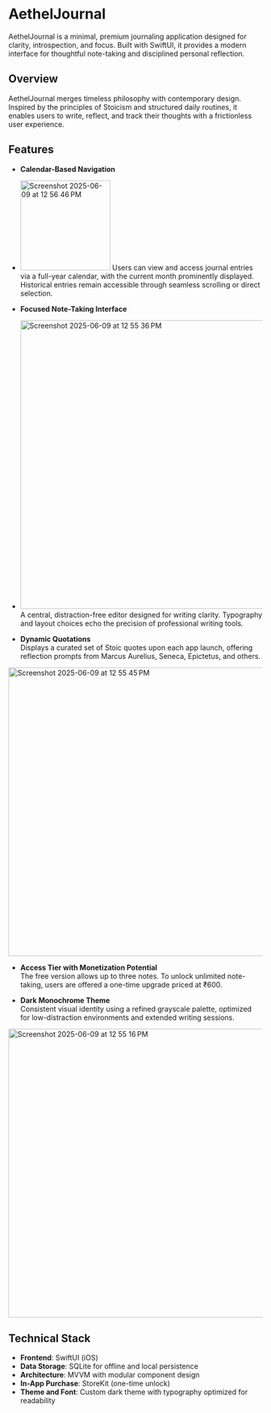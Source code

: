 # AethelJournal

AethelJournal is a minimal, premium journaling application
 designed for clarity, introspection, and focus. Built with SwiftUI, it provides a modern interface for thoughtful note-taking and disciplined personal reflection.

## Overview

AethelJournal merges timeless philosophy with contemporary design. Inspired by the principles of Stoicism and structured daily routines, it enables users to write, reflect, and track their thoughts with a frictionless user experience.

## Features

- **Calendar-Based Navigation**
- <img width="178" alt="Screenshot 2025-06-09 at 12 56 46 PM" src="https://github.com/user-attachments/assets/3ec5e926-454b-43a8-a5c4-663bdd8478de" />
  Users can view and access journal entries via a full-year calendar, with the current month prominently displayed. Historical entries remain accessible through seamless scrolling or direct selection.

- **Focused Note-Taking Interface**
- <img width="572" alt="Screenshot 2025-06-09 at 12 55 36 PM" src="https://github.com/user-attachments/assets/82b744ea-091a-46c8-9c0f-ffd5204640ce" />
  A central, distraction-free editor designed for writing clarity. Typography and layout choices echo the precision of professional writing tools.

- **Dynamic Quotations**  
  Displays a curated set of Stoic quotes upon each app launch, offering reflection prompts from Marcus Aurelius, Seneca, Epictetus, and others.
<img width="572" alt="Screenshot 2025-06-09 at 12 55 45 PM" src="https://github.com/user-attachments/assets/b57c551e-4754-413a-8ece-ebbc7c0ee1fc" />

- **Access Tier with Monetization Potential**  
  The free version allows up to three notes. To unlock unlimited note-taking, users are offered a one-time upgrade priced at ₹600.

- **Dark Monochrome Theme**  
  Consistent visual identity using a refined grayscale palette, optimized for low-distraction environments and extended writing sessions.
<img width="572" alt="Screenshot 2025-06-09 at 12 55 16 PM" src="https://github.com/user-attachments/assets/c6199d8d-55f6-4b1d-a583-2898411ee978" />

## Technical Stack

- **Frontend**: SwiftUI (iOS)
- **Data Storage**: SQLite for offline and local persistence
- **Architecture**: MVVM with modular component design
- **In-App Purchase**: StoreKit (one-time unlock)
- **Theme and Font**: Custom dark theme with typography optimized for readability
